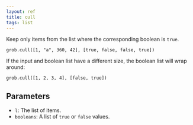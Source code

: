 ```yaml
---
layout: ref
title: cull
tags: list
---
```

Keep only items from the list where the corresponding boolean is `true`.

    grob.cull([1, "a", 360, 42], [true, false, false, true])

If the input and boolean list have a different size, the boolean list will wrap around:

    grob.cull([1, 2, 3, 4], [false, true])

## Parameters
- `l`: The list of items.
- `booleans`: A list of `true` or `false` values.
